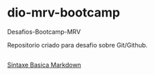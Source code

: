 # dio-mrv-bootcamp
Desafios-Bootcamp-MRV

Repositorio criado para desafio sobre Git/Github.

##
[Sintaxe Basica Markdown](https://www.markdownguide.org/basic-syntax/)
